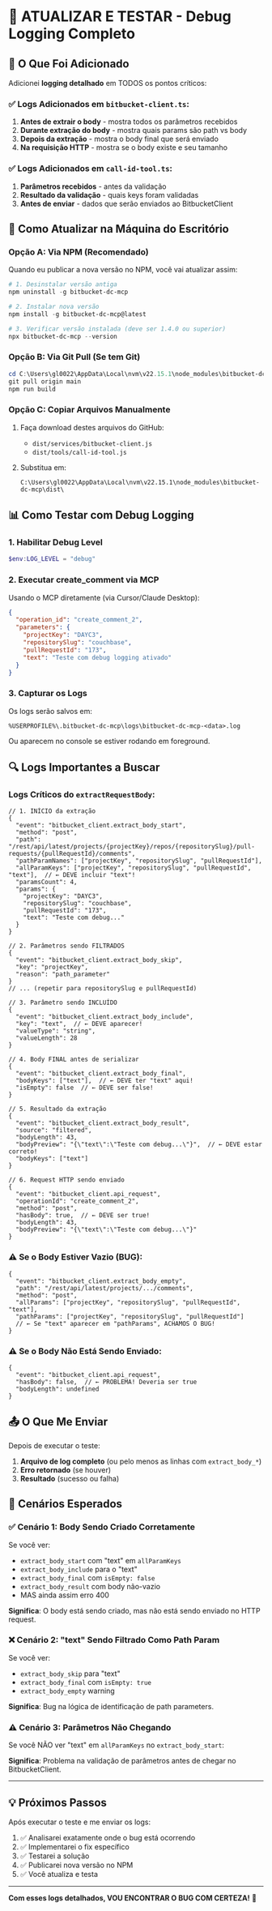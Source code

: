 # 🔄 ATUALIZAR E TESTAR - Debug Logging Completo

## 🎯 O Que Foi Adicionado

Adicionei **logging detalhado** em TODOS os pontos críticos:

### ✅ Logs Adicionados em `bitbucket-client.ts`:
1. **Antes de extrair o body** - mostra todos os parâmetros recebidos
2. **Durante extração do body** - mostra quais params são path vs body
3. **Depois da extração** - mostra o body final que será enviado
4. **Na requisição HTTP** - mostra se o body existe e seu tamanho

### ✅ Logs Adicionados em `call-id-tool.ts`:
1. **Parâmetros recebidos** - antes da validação
2. **Resultado da validação** - quais keys foram validadas
3. **Antes de enviar** - dados que serão enviados ao BitbucketClient

## 🚀 Como Atualizar na Máquina do Escritório

### Opção A: Via NPM (Recomendado)

Quando eu publicar a nova versão no NPM, você vai atualizar assim:

```powershell
# 1. Desinstalar versão antiga
npm uninstall -g bitbucket-dc-mcp

# 2. Instalar nova versão
npm install -g bitbucket-dc-mcp@latest

# 3. Verificar versão instalada (deve ser 1.4.0 ou superior)
npx bitbucket-dc-mcp --version
```

### Opção B: Via Git Pull (Se tem Git)

```powershell
cd C:\Users\gl0022\AppData\Local\nvm\v22.15.1\node_modules\bitbucket-dc-mcp
git pull origin main
npm run build
```

### Opção C: Copiar Arquivos Manualmente

1. Faça download destes arquivos do GitHub:
   - `dist/services/bitbucket-client.js`
   - `dist/tools/call-id-tool.js`
   
2. Substitua em:
   ```
   C:\Users\gl0022\AppData\Local\nvm\v22.15.1\node_modules\bitbucket-dc-mcp\dist\
   ```

## 📊 Como Testar com Debug Logging

### 1. Habilitar Debug Level

```powershell
$env:LOG_LEVEL = "debug"
```

### 2. Executar create_comment via MCP

Usando o MCP diretamente (via Cursor/Claude Desktop):

```json
{
  "operation_id": "create_comment_2",
  "parameters": {
    "projectKey": "DAYC3",
    "repositorySlug": "couchbase",
    "pullRequestId": "173",
    "text": "Teste com debug logging ativado"
  }
}
```

### 3. Capturar os Logs

Os logs serão salvos em:
```
%USERPROFILE%\.bitbucket-dc-mcp\logs\bitbucket-dc-mcp-<data>.log
```

Ou aparecem no console se estiver rodando em foreground.

## 🔍 Logs Importantes a Buscar

### Logs Críticos do `extractRequestBody`:

```jsonc
// 1. INÍCIO da extração
{
  "event": "bitbucket_client.extract_body_start",
  "method": "post",
  "path": "/rest/api/latest/projects/{projectKey}/repos/{repositorySlug}/pull-requests/{pullRequestId}/comments",
  "pathParamNames": ["projectKey", "repositorySlug", "pullRequestId"],
  "allParamKeys": ["projectKey", "repositorySlug", "pullRequestId", "text"],  // ← DEVE incluir "text"!
  "paramsCount": 4,
  "params": {
    "projectKey": "DAYC3",
    "repositorySlug": "couchbase",
    "pullRequestId": "173",
    "text": "Teste com debug..."
  }
}

// 2. Parâmetros sendo FILTRADOS
{
  "event": "bitbucket_client.extract_body_skip",
  "key": "projectKey",
  "reason": "path_parameter"
}
// ... (repetir para repositorySlug e pullRequestId)

// 3. Parâmetro sendo INCLUÍDO
{
  "event": "bitbucket_client.extract_body_include",
  "key": "text",  // ← DEVE aparecer!
  "valueType": "string",
  "valueLength": 28
}

// 4. Body FINAL antes de serializar
{
  "event": "bitbucket_client.extract_body_final",
  "bodyKeys": ["text"],  // ← DEVE ter "text" aqui!
  "isEmpty": false  // ← DEVE ser false!
}

// 5. Resultado da extração
{
  "event": "bitbucket_client.extract_body_result",
  "source": "filtered",
  "bodyLength": 43,
  "bodyPreview": "{\"text\":\"Teste com debug...\"}",  // ← DEVE estar correto!
  "bodyKeys": ["text"]
}

// 6. Request HTTP sendo enviado
{
  "event": "bitbucket_client.api_request",
  "operationId": "create_comment_2",
  "method": "post",
  "hasBody": true,  // ← DEVE ser true!
  "bodyLength": 43,
  "bodyPreview": "{\"text\":\"Teste com debug...\"}"
}
```

### ⚠️ Se o Body Estiver Vazio (BUG):

```jsonc
{
  "event": "bitbucket_client.extract_body_empty",
  "path": "/rest/api/latest/projects/.../comments",
  "method": "post",
  "allParams": ["projectKey", "repositorySlug", "pullRequestId", "text"],
  "pathParams": ["projectKey", "repositorySlug", "pullRequestId"]
  // ← Se "text" aparecer em "pathParams", ACHAMOS O BUG!
}
```

### ⚠️ Se o Body Não Está Sendo Enviado:

```jsonc
{
  "event": "bitbucket_client.api_request",
  "hasBody": false,  // ← PROBLEMA! Deveria ser true
  "bodyLength": undefined
}
```

## 📤 O Que Me Enviar

Depois de executar o teste:

1. **Arquivo de log completo** (ou pelo menos as linhas com `extract_body_*`)
2. **Erro retornado** (se houver)
3. **Resultado** (sucesso ou falha)

## 🎯 Cenários Esperados

### ✅ Cenário 1: Body Sendo Criado Corretamente

Se você ver:
- `extract_body_start` com "text" em `allParamKeys`
- `extract_body_include` para o "text"
- `extract_body_final` com `isEmpty: false`
- `extract_body_result` com body não-vazio
- MAS ainda assim erro 400

**Significa**: O body está sendo criado, mas não está sendo enviado no HTTP request.

### ❌ Cenário 2: "text" Sendo Filtrado Como Path Param

Se você ver:
- `extract_body_skip` para "text"
- `extract_body_final` com `isEmpty: true`
- `extract_body_empty` warning

**Significa**: Bug na lógica de identificação de path parameters.

### ⚠️ Cenário 3: Parâmetros Não Chegando

Se você NÃO ver "text" em `allParamKeys` no `extract_body_start`:

**Significa**: Problema na validação de parâmetros antes de chegar no BitbucketClient.

---

## 💡 Próximos Passos

Após executar o teste e me enviar os logs:

1. ✅ Analisarei exatamente onde o bug está ocorrendo
2. ✅ Implementarei o fix específico
3. ✅ Testarei a solução
4. ✅ Publicarei nova versão no NPM
5. ✅ Você atualiza e testa

---

**Com esses logs detalhados, VOU ENCONTRAR O BUG COM CERTEZA!** 🎯

